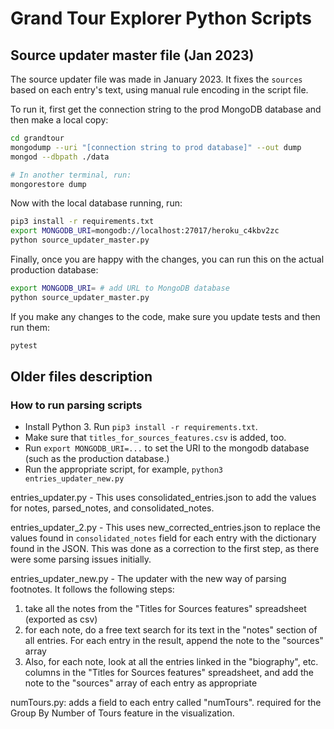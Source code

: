 # Grand Tour Explorer Python Scripts

## Source updater master file (Jan 2023)

The source updater file was made in January 2023. It fixes the `sources` based on each entry's text, using manual rule encoding in the script file.

To run it, first get the connection string to the prod MongoDB database and then make a local copy:

```bash
cd grandtour
mongodump --uri "[connection string to prod database]" --out dump
mongod --dbpath ./data

# In another terminal, run:
mongorestore dump
```

Now with the local database running, run:

```bash
pip3 install -r requirements.txt
export MONGODB_URI=mongodb://localhost:27017/heroku_c4kbv2zc
python source_updater_master.py
```

Finally, once you are happy with the changes, you can run this on the actual production database:

```bash
export MONGODB_URI= # add URL to MongoDB database
python source_updater_master.py
```

If you make any changes to the code, make sure you update tests and then run them:

```bash
pytest
```

## Older files description

### How to run parsing scripts

- Install Python 3. Run `pip3 install -r requirements.txt`.
- Make sure that `titles_for_sources_features.csv` is added, too.
- Run `export MONGODB_URI=...` to set the URI to the mongodb database (such as the production database.)
- Run the appropriate script, for example, `python3 entries_updater_new.py`

entries_updater.py - This uses consolidated_entries.json to add the values for notes, parsed_notes, and consolidated_notes.

entries_updater_2.py - This uses new_corrected_entries.json to replace the values found in `consolidated_notes` field for each entry with the dictionary found in the JSON. This was done as a correction to the first step, as there were some parsing issues initially.

entries_updater_new.py - The updater with the new way of parsing footnotes. It follows the following steps:

1. take all the notes from the "Titles for Sources features" spreadsheet (exported as csv)
1. for each note, do a free text search for its text in the "notes" section of all entries. For each entry in the result, append the note to the "sources" array
1. Also, for each note, look at all the entries linked in the "biography", etc. columns in the "Titles for Sources features" spreadsheet, and add the note to the "sources" array of each entry as appropriate

numTours.py: adds a field to each entry called "numTours". required for the Group By Number of Tours feature in the visualization.
